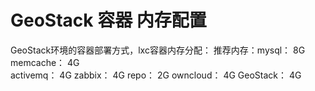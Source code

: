 # GeoStack  容器  内存配置 #

GeoStack环境的容器部署方式，lxc容器内存分配：
   推荐内存：mysql：    8G
	     memcache：	4G   
   	     activemq： 4G
	     zabbix：   4G
   	     repo：     2G
	     owncloud： 4G
  	     GeoStack： 4G